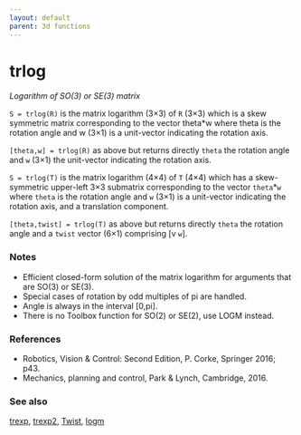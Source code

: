 ```yaml
---
layout: default
parent: 3d functions
---
```

# trlog
_Logarithm of SO(3) or SE(3) matrix_


```S = trlog(R)``` is the matrix logarithm (3&times;3) of `R` (3&times;3) which is a skew
symmetric matrix corresponding to the vector theta*w where theta is the
rotation angle and w (3&times;1) is a unit-vector indicating the rotation axis.


```[theta,w] = trlog(R)``` as above but returns directly `theta` the rotation
angle and `w` (3&times;1) the unit-vector indicating the rotation axis.


```S = trlog(T)``` is the matrix logarithm (4&times;4) of `T` (4&times;4) which has a
skew-symmetric upper-left 3&times;3 submatrix corresponding to the vector
`theta`*`w` where `theta` is the rotation angle and `w` (3&times;1) is a unit-vector
indicating the rotation axis, and a translation component.


```[theta,twist] = trlog(T)``` as above but returns directly `theta` the rotation
angle and a `twist` vector (6&times;1) comprising [v `w`].
### Notes
* Efficient closed-form solution of the matrix logarithm for arguments that are    SO(3) or SE(3).
* Special cases of rotation by odd multiples of pi are handled.
* Angle is always in the interval [0,pi].
* There is no Toolbox function for SO(2) or SE(2), use LOGM instead.

### References
* Robotics, Vision & Control: Second Edition, P. Corke, Springer 2016; p43.
* Mechanics, planning and control, Park & Lynch, Cambridge, 2016.

### See also

[trexp](trexp.md), [trexp2](trexp2.md), [Twist](Twist.md), [logm](logm.md)
